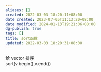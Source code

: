 ```yaml
---
aliases: []
created: 2022-03-03 18:20:11+08:00
date created: 2023-07-05T11:13:20+08:00
date modified: 2024-01-13T19:21:06+08:00
dg-publish: true
tags: []
title: sort函数
updated: 2022-03-03 18:20:31+08:00
---
```


给 vector 排序  
sort(v.begin(),v.end())